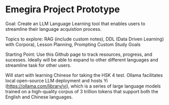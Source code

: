 # Emegira Project Prototype

Goal: Create an LLM Language Learning tool that enables users to streamline their language acquistion process.

Topics to explore: RAG (include custom notes), DDL (Data Driven Learning) with Corpora), Lesson Planning, Prompting Custom Study Goals

Starting Point: Use this Github page to track resources, progress, and sucesses. Ideally will be able to expand to other different languages and streamline task for other users.

Will start with learning Chinese for taking the HSK 4 test. Ollama facilitates local open-source LLM deployment and hosts Yi (https://ollama.com/library/yi), which is a series of large language models trained on a high-quality corpus of 3 trillion tokens that support both the English and Chinese languages.





